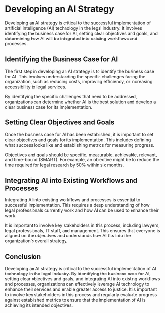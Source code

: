 Developing an AI Strategy
===========================================================================

Developing an AI strategy is critical to the successful implementation of artificial intelligence (AI) technology in the legal industry. It involves identifying the business case for AI, setting clear objectives and goals, and determining how AI will be integrated into existing workflows and processes.

Identifying the Business Case for AI
------------------------------------

The first step in developing an AI strategy is to identify the business case for AI. This involves understanding the specific challenges facing the organization, such as reducing costs, improving efficiency, or increasing accessibility to legal services.

By identifying the specific challenges that need to be addressed, organizations can determine whether AI is the best solution and develop a clear business case for its implementation.

Setting Clear Objectives and Goals
----------------------------------

Once the business case for AI has been established, it is important to set clear objectives and goals for its implementation. This includes defining what success looks like and establishing metrics for measuring progress.

Objectives and goals should be specific, measurable, achievable, relevant, and time-bound (SMART). For example, an objective might be to reduce the time required for legal research by 50% within six months.

Integrating AI into Existing Workflows and Processes
----------------------------------------------------

Integrating AI into existing workflows and processes is essential to successful implementation. This requires a deep understanding of how legal professionals currently work and how AI can be used to enhance their work.

It is important to involve key stakeholders in this process, including lawyers, legal professionals, IT staff, and management. This ensures that everyone is aligned on the objectives and understands how AI fits into the organization's overall strategy.

Conclusion
----------

Developing an AI strategy is critical to the successful implementation of AI technology in the legal industry. By identifying the business case for AI, setting clear objectives and goals, and integrating AI into existing workflows and processes, organizations can effectively leverage AI technology to enhance their services and enable greater access to justice. It is important to involve key stakeholders in this process and regularly evaluate progress against established metrics to ensure that the implementation of AI is achieving its intended objectives.
